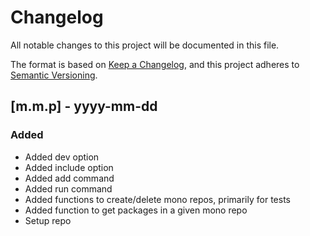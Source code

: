 # Changelog

All notable changes to this project will be documented in this file.

The format is based on [Keep a Changelog](https://keepachangelog.com/en/1.0.1/),
and this project adheres to [Semantic Versioning](https://semver.org/spec/v2.0.0.html).

## [m.m.p] - yyyy-mm-dd

### Added

- Added dev option
- Added include option
- Added add command
- Added run command
- Added functions to create/delete mono repos, primarily for tests
- Added function to get packages in a given mono repo
- Setup repo
